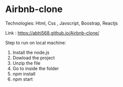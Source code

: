 # Airbnb-clone

Technologies: Html, Css , Javscript, Boostrap, Reactjs

Link : https://abhi568.github.io/Airbnb-clone/

Step to run on local machine:

1) Install the node.js
2) Dowload the project
3) Unzip the file
4) Go to inside the folder
5) npm install
6) npm start
